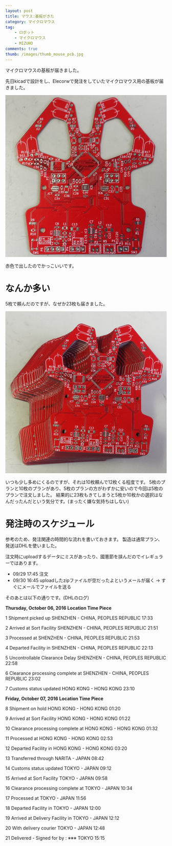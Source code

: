 ```yaml
---
layout: post
title: マウス:基板がきた
category: マイクロマウス
tag:
    - ロボット
    - マイクロマウス
    - MIZUHO
comments: true
thumb: /images/thumb_mouse_pcb.jpg
---
```

マイクロマウスの基板が届きました。


先日kicadで設計をし、Elecorwで発注をしていたマイクロマウス用の基板が届きました。

![](/images/mouse_pcb.jpg)

赤色で出したのでかっこいいです。

# なんか多い
5枚で頼んだのですが、なぜか23枚も届きました。

![](/images/mouse_pcb2.jpg)

いつも少し多めにくるのですが、それは10枚頼んで12枚くる程度です。
5枚のプランと10枚のプランがあり、5枚のプランの方がわずかに安いので今回は5枚のプランで注文しました。
結果的に23枚もきてしまうと5枚か10枚かの選択はなんだったんだという気分です。(まったく嫌な気持ちはしない)

# 発注時のスケジュール
参考のため、発注関連の時間的な流れを書いておきます。
製造は通常プラン、発送はDHLを使いました。

注文時にuploadするデータにミスがあったり、國憲節を挟んだのでイレギュラーではあります。

* 09/29 17:45 注文
* 09/30 16:45 uploadしたzipファイルが空だったよというメールが届く -> すぐにメールでファイルを送る

そのあとは以下の通りです。(DHLのログ)

**Thursday, October 06, 2016 Location Time Piece**

1 Shipment picked up SHENZHEN - CHINA, PEOPLES REPUBLIC 17:33

2 Arrived at Sort Facility SHENZHEN - CHINA, PEOPLES REPUBLIC 21:51

3 Processed at SHENZHEN - CHINA, PEOPLES REPUBLIC 21:53

4 Departed Facility in SHENZHEN - CHINA, PEOPLES REPUBLIC 22:13

5 Uncontrollable Clearance Delay SHENZHEN - CHINA, PEOPLES REPUBLIC 22:58

6 Clearance processing complete at SHENZHEN - CHINA, PEOPLES REPUBLIC 23:02

7 Customs status updated HONG KONG - HONG KONG 23:10


**Friday, October 07, 2016 Location Time Piece**

8 Shipment on hold HONG KONG - HONG KONG 01:20


9 Arrived at Sort Facility HONG KONG - HONG KONG 01:22

10 Clearance processing complete at HONG KONG - HONG KONG 01:32

11 Processed at HONG KONG - HONG KONG 02:53

12 Departed Facility in HONG KONG - HONG KONG 03:20

13 Transferred through NARITA - JAPAN 08:42

14 Customs status updated TOKYO - JAPAN 09:12

15 Arrived at Sort Facility TOKYO - JAPAN 09:58

16 Clearance processing complete at TOKYO - JAPAN 10:34

17 Processed at TOKYO - JAPAN 11:56

18 Departed Facility in TOKYO - JAPAN 12:00

19 Arrived at Delivery Facility in TOKYO - JAPAN 12:12

20 With delivery courier TOKYO - JAPAN 12:48

21 Delivered - Signed for by : ※※※ TOKYO 15:15



